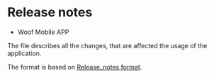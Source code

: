  # Release notes

- Woof Mobile APP

The file describes all the changes, that are affected the usage of the application.

The format is based on [Release_notes format](https://github.com/ios-course/ironfoudation-team-project/wiki/Release_notes-format).
